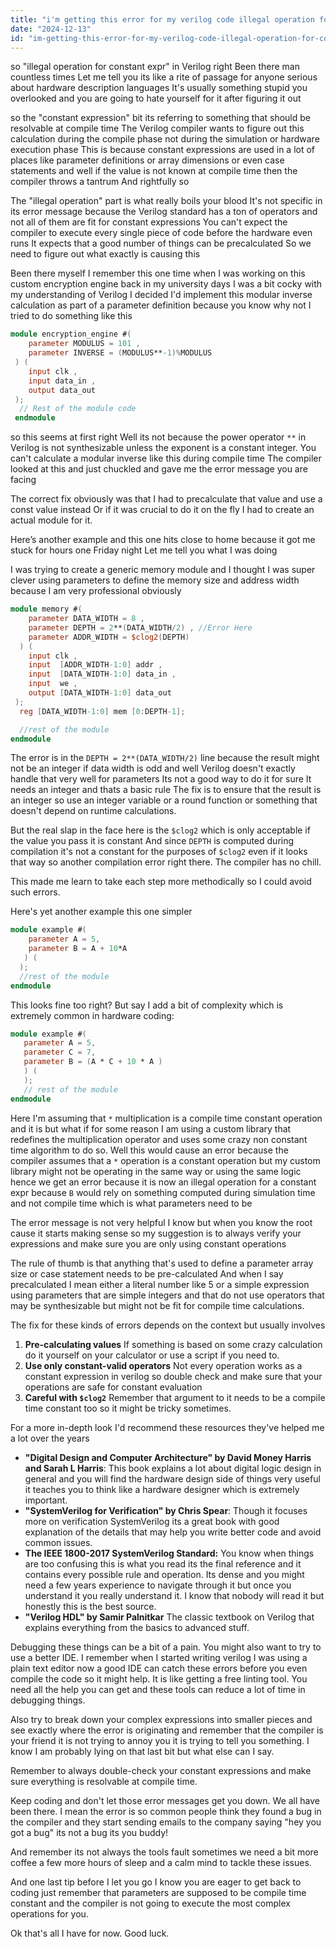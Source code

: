 ```yaml
---
title: "i'm getting this error for my verilog code illegal operation for constant expr?"
date: "2024-12-13"
id: "im-getting-this-error-for-my-verilog-code-illegal-operation-for-constant-expr"
---
```


 so "illegal operation for constant expr" in Verilog right Been there man countless times Let me tell you its like a rite of passage for anyone serious about hardware description languages It's usually something stupid you overlooked and you are going to hate yourself for it after figuring it out

 so the "constant expression" bit its referring to something that should be resolvable at compile time The Verilog compiler wants to figure out this calculation during the compile phase not during the simulation or hardware execution phase This is because constant expressions are used in a lot of places like parameter definitions or array dimensions or even case statements and well if the value is not known at compile time then the compiler throws a tantrum And rightfully so

The "illegal operation" part is what really boils your blood It's not specific in its error message because the Verilog standard has a ton of operators and not all of them are fit for constant expressions You can't expect the compiler to execute every single piece of code before the hardware even runs It expects that a good number of things can be precalculated So we need to figure out what exactly is causing this

Been there myself I remember this one time when I was working on this custom encryption engine back in my university days I was a bit cocky with my understanding of Verilog I decided I'd implement this modular inverse calculation as part of a parameter definition because you know why not I tried to do something like this

```verilog
module encryption_engine #(
    parameter MODULUS = 101 ,
    parameter INVERSE = (MODULUS**-1)%MODULUS
 ) (
    input clk ,
    input data_in ,
    output data_out
 );
  // Rest of the module code
 endmodule
```

 so this seems at first right Well its not because the power operator `**` in Verilog is not synthesizable unless the exponent is a constant integer. You can't calculate a modular inverse like this during compile time The compiler looked at this and just chuckled and gave me the error message you are facing

The correct fix obviously was that I had to precalculate that value and use a const value instead Or if it was crucial to do it on the fly I had to create an actual module for it.

Here’s another example and this one hits close to home because it got me stuck for hours one Friday night Let me tell you what I was doing

I was trying to create a generic memory module and I thought I was super clever using parameters to define the memory size and address width because I am very professional obviously

```verilog
module memory #(
    parameter DATA_WIDTH = 8 ,
    parameter DEPTH = 2**(DATA_WIDTH/2) , //Error Here
    parameter ADDR_WIDTH = $clog2(DEPTH)
  ) (
    input clk ,
    input  [ADDR_WIDTH-1:0] addr ,
    input  [DATA_WIDTH-1:0] data_in ,
    input  we ,
    output [DATA_WIDTH-1:0] data_out
 );
  reg [DATA_WIDTH-1:0] mem [0:DEPTH-1];

  //rest of the module
endmodule
```

The error is in the `DEPTH = 2**(DATA_WIDTH/2)` line because the result might not be an integer if data width is odd and well Verilog doesn't exactly handle that very well for parameters Its not a good way to do it for sure It needs an integer and thats a basic rule The fix is to ensure that the result is an integer so use an integer variable or a round function or something that doesn't depend on runtime calculations.

But the real slap in the face here is the `$clog2` which is only acceptable if the value you pass it is constant And since `DEPTH` is computed during compilation it's not a constant for the purposes of `$clog2` even if it looks that way so another compilation error right there. The compiler has no chill.

This made me learn to take each step more methodically so I could avoid such errors.

Here's yet another example this one simpler

```verilog
module example #(
    parameter A = 5,
    parameter B = A + 10*A
   ) (
  );
  //rest of the module
endmodule
```

This looks fine too right? But say I add a bit of complexity which is extremely common in hardware coding:

```verilog
module example #(
   parameter A = 5,
   parameter C = 7,
   parameter B = (A * C + 10 * A )
   ) (
   );
   // rest of the module
endmodule
```

Here I'm assuming that `*` multiplication is a compile time constant operation and it is but what if for some reason I am using a custom library that redefines the multiplication operator and uses some crazy non constant time algorithm to do so. Well this would cause an error because the compiler assumes that a `*` operation is a constant operation but my custom library might not be operating in the same way or using the same logic hence we get an error because it is now an illegal operation for a constant expr because `B` would rely on something computed during simulation time and not compile time which is what parameters need to be

The error message is not very helpful I know but when you know the root cause it starts making sense so my suggestion is to always verify your expressions and make sure you are only using constant operations

The rule of thumb is that anything that's used to define a parameter array size or case statement needs to be pre-calculated And when I say precalculated I mean either a literal number like 5 or a simple expression using parameters that are simple integers and that do not use operators that may be synthesizable but might not be fit for compile time calculations.

The fix for these kinds of errors depends on the context but usually involves

1.  **Pre-calculating values** If something is based on some crazy calculation do it yourself on your calculator or use a script if you need to.
2.  **Use only constant-valid operators** Not every operation works as a constant expression in verilog so double check and make sure that your operations are safe for constant evaluation
3. **Careful with `$clog2`** Remember that argument to it needs to be a compile time constant too so it might be tricky sometimes.

For a more in-depth look I'd recommend these resources they've helped me a lot over the years

*   **"Digital Design and Computer Architecture" by David Money Harris and Sarah L Harris**: This book explains a lot about digital logic design in general and you will find the hardware design side of things very useful it teaches you to think like a hardware designer which is extremely important.
*  **"SystemVerilog for Verification" by Chris Spear**:  Though it focuses more on verification SystemVerilog its a great book with good explanation of the details that may help you write better code and avoid common issues.
*  **The IEEE 1800-2017 SystemVerilog Standard:** You know when things are too confusing this is what you read its the final reference and it contains every possible rule and operation. Its dense and you might need a few years experience to navigate through it but once you understand it you really understand it. I know that nobody will read it but honestly this is the best source.
*   **"Verilog HDL" by Samir Palnitkar** The classic textbook on Verilog that explains everything from the basics to advanced stuff.

Debugging these things can be a bit of a pain. You might also want to try to use a better IDE. I remember when I started writing verilog I was using a plain text editor now a good IDE can catch these errors before you even compile the code so it might help. It is like getting a free linting tool. You need all the help you can get and these tools can reduce a lot of time in debugging things.

Also try to break down your complex expressions into smaller pieces and see exactly where the error is originating and remember that the compiler is your friend it is not trying to annoy you it is trying to tell you something.  I know I am probably lying on that last bit but what else can I say.

Remember to always double-check your constant expressions and make sure everything is resolvable at compile time.

Keep coding and don't let those error messages get you down. We all have been there. I mean the error is so common people think they found a bug in the compiler and they start sending emails to the company saying "hey you got a bug" its not a bug its you buddy!

And remember its not always the tools fault sometimes we need a bit more coffee a few more hours of sleep and a calm mind to tackle these issues.

And one last tip before I let you go I know you are eager to get back to coding just remember that parameters are supposed to be compile time constant and the compiler is not going to execute the most complex operations for you.

Ok that's all I have for now. Good luck.
